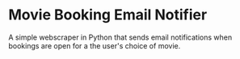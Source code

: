 # Movie Booking Email Notifier

A simple webscraper in Python that sends email notifications when bookings are open for a the user's choice of movie.

